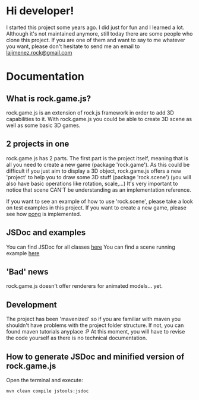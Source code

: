 # Hi developer!

I started this project some years ago. I did just for fun and I learned a lot. Although it's not maintained anymore, still today there are some people who clone this project.
If you are one of them and want to say to me whatever you want, please don't hesitate to send me an email to [lajimenez.rock@gmail.com](mailto:lajimenez.rock@gmail.com)

# Documentation

## What is rock.game.js?

rock.game.js is an extension of rock.js framework in order to add 3D capabilities to it.
With rock.game.js you could be able to create 3D scene as well as some basic 3D games.

## 2 projects in one

rock.game.js has 2 parts. The first part is the project itself, meaning that is all you need to create a new game (package 'rock.game').
As this could be difficult if you just aim to display a 3D object, rock.game.js offers a new 'project' to help you to draw some 3D stuff (package 'rock.scene') (you will also have basic operations like rotation, scale,...)
It's very important to notice that scene CAN'T be understanding as an implementation reference.

If you want to see an example of how to use 'rock.scene', please take a look on test examples in this project.
If you want to create a new game, please see how [pong](https://github.com/lajimenez/pong) is implemented.

## JSDoc and examples

You can find JSDoc for all classes [here](https://lajimenez.github.io/rock.game.js/jsdoc)
You can find a scene running example [here](https://lajimenez.github.io/rock.game.js/demo)

## 'Bad' news

rock.game.js doesn't offer renderers for animated models... yet.

## Development

The project has been 'mavenized' so if you are familiar with maven you shouldn't have problems with the project folder structure. If not, you can found maven tutorials anyplace :P
At this moment, you will have to revise the code yourself as there is no technical documentation.

## How to generate JSDoc and minified version of rock.game.js

Open the terminal and execute:
```Batchfile
mvn clean compile jstools:jsdoc
```